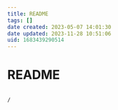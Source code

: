 ```yaml
---
title: README
tags: []
date created: 2023-05-07 14:01:30
date updated: 2023-11-28 10:51:06
uid: 1683439290514
---
```


# README

```ActivityHistory

/

```
